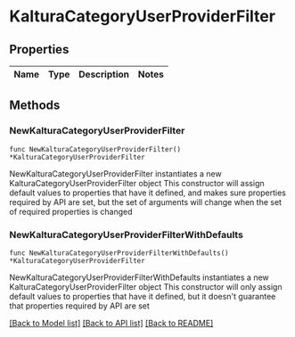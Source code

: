 # KalturaCategoryUserProviderFilter

## Properties

Name | Type | Description | Notes
------------ | ------------- | ------------- | -------------

## Methods

### NewKalturaCategoryUserProviderFilter

`func NewKalturaCategoryUserProviderFilter() *KalturaCategoryUserProviderFilter`

NewKalturaCategoryUserProviderFilter instantiates a new KalturaCategoryUserProviderFilter object
This constructor will assign default values to properties that have it defined,
and makes sure properties required by API are set, but the set of arguments
will change when the set of required properties is changed

### NewKalturaCategoryUserProviderFilterWithDefaults

`func NewKalturaCategoryUserProviderFilterWithDefaults() *KalturaCategoryUserProviderFilter`

NewKalturaCategoryUserProviderFilterWithDefaults instantiates a new KalturaCategoryUserProviderFilter object
This constructor will only assign default values to properties that have it defined,
but it doesn't guarantee that properties required by API are set


[[Back to Model list]](../README.md#documentation-for-models) [[Back to API list]](../README.md#documentation-for-api-endpoints) [[Back to README]](../README.md)


